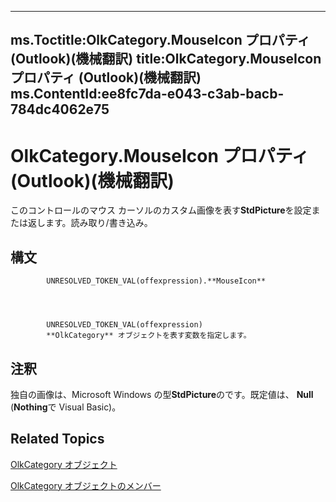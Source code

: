 

---
ms.Toctitle:OlkCategory.MouseIcon プロパティ (Outlook)(機械翻訳)
title:OlkCategory.MouseIcon プロパティ (Outlook)(機械翻訳)
ms.ContentId:ee8fc7da-e043-c3ab-bacb-784dc4062e75
---
# OlkCategory.MouseIcon プロパティ (Outlook)(機械翻訳)




このコントロールのマウス カーソルのカスタム画像を表す**StdPicture**を設定または返します。読み取り/書き込み。

## 構文

            UNRESOLVED_TOKEN_VAL(offexpression).**MouseIcon**




            UNRESOLVED_TOKEN_VAL(offexpression)
            **OlkCategory** オブジェクトを表す変数を指定します。



## 注釈
独自の画像は、Microsoft Windows の型**StdPicture**のです。既定値は、 **Null** (**Nothing**で Visual Basic)。



## Related Topics

[OlkCategory オブジェクト](f635c0c8-e562-02a2-2a76-25caaee623c0.md)

[OlkCategory オブジェクトのメンバー](286c3117-d566-634d-e9db-bc69886ab57a.md)




